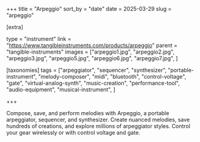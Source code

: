 +++
title = "Arpeggio"
sort_by = "date"
date = 2025-03-29
slug = "arpeggio"

[extra]

type = "instrument"
link = "https://www.tangibleinstruments.com/products/arpeggio"
parent = "tangible-instruments"
images = ["arpeggio1.jpg", "arpeggio2.jpg", "arpeggio3.jpg", "arpeggio5.jpg", "arpeggio6.jpg", "arpeggio7.jpg", ]

[taxonomies]
tags = ["arpeggiator", "sequencer", "synthesizer", "portable-instrument", "melody-composer", "midi", "bluetooth", "control-voltage", "gate", "virtual-analog-synth", "music-creation", "performance-tool", "audio-equipment", "musical-instrument", ]

+++

Compose, save, and perform melodies with Arpeggio, a portable arpeggiator, sequencer, and synthesizer. Create nuanced melodies, save hundreds of creations, and explore millions of arpeggiator styles. Control your gear wirelessly or with control voltage and gate.